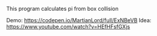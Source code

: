 This program calculates pi from box collision

Demo: https://codepen.io/MartianLord/full/ExNBeVB
Idea: https://www.youtube.com/watch?v=HEfHFsfGXjs